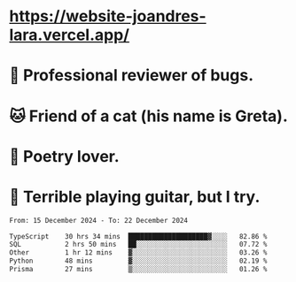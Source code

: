 # https://website-joandres-lara.vercel.app/
# 🐛 Professional reviewer of bugs.
# 🐱 Friend of a cat (his name is Greta).
# 📜 Poetry lover.
# 🎸 Terrible playing guitar, but I try.

<!--START_SECTION:waka-->

```txt
From: 15 December 2024 - To: 22 December 2024

TypeScript    30 hrs 34 mins  ████████████████████▓░░░░   82.86 %
SQL           2 hrs 50 mins   ██░░░░░░░░░░░░░░░░░░░░░░░   07.72 %
Other         1 hr 12 mins    ▓░░░░░░░░░░░░░░░░░░░░░░░░   03.26 %
Python        48 mins         ▓░░░░░░░░░░░░░░░░░░░░░░░░   02.19 %
Prisma        27 mins         ▒░░░░░░░░░░░░░░░░░░░░░░░░   01.26 %
```

<!--END_SECTION:waka-->
